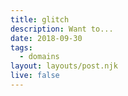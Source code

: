 ```yaml
---
title: glitch
description: Want to...
date: 2018-09-30
tags:
  - domains
layout: layouts/post.njk
live: false
---
```

